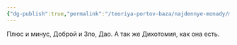 ```yaml
---
{"dg-publish":true,"permalink":"/teoriya-portov-baza/najdennye-monady/monada-pn-pozitiv-negativ/"}
---
```


Плюс и минус, Доброй и Зло, Дао.
А так же Дихотомия, как она есть.
